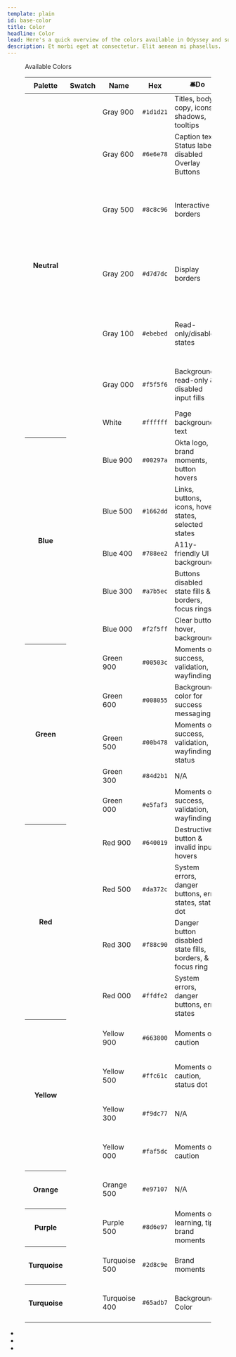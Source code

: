 ```yaml
---
template: plain
id: base-color
title: Color
headline: Color
lead: Here's a quick overview of the colors available in Odyssey and some guidelines for their use.
description: Et morbi eget at consectetur. Elit aenean mi phasellus.
---
```


<figure class="ods-table--figure">
  <figcaption class="ods-table--figcaption">
    Available Colors
  </figcaption>
  <table class="ods-table">
    <thead>
      <tr>
        <th scope="column">Palette</th>
        <th scope="column">Swatch</th>
        <th scope="column">Name</th>
        <th scope="column">Hex</th>
        <th scope="column"><span class="sample--emoji" aria-hidden="true">🛎️</span>Do</th>
        <th scope="column"><span class="sample--emoji" aria-hidden="true">🚫</span>Don't</th>
      </tr>
    </thead>
    <tbody>
      <tr>
        <th scope="row" rowspan="7">
          Neutral
        </th>
        <td class="is-sample-table-swatch">
          <span class="sample-color sample-color--gray-900"></span>
        </td>
        <td class="is-sample-table-token">
          Gray 900
        </td>
        <td>
          <code>#1d1d21</code>
        </td>
        <td>
          Titles, body copy, icons, shadows, tooltips
        </td>
        <td>
          Background colors, buttons, strokes
        </td>
      </tr>
      <tr>
        <td class="is-sample-table-swatch">
          <span class="sample-color sample-color--gray-600"></span>
        </td>
        <td class="is-sample-table-token">
          Gray 600
        </td>
        <td>
          <code>#6e6e78</code>
        </td>
        <td>
          Caption text, Status label, disabled Overlay Buttons
        </td>
        <td>
          Titles, body copy, borders, icons
        </td>
      </tr>
      <tr>
        <td class="is-sample-table-swatch">
          <span class="sample-color sample-color--gray-500"></span>
        </td>
        <td class="is-sample-table-token">
          Gray 500
        </td>
        <td>
          <code>#8c8c96</code>
        </td>
        <td>
          Interactive UI borders
        </td>
        <td>
          Non-interactive borders, titles, body copy, borders, icons
        </td>
      </tr>
      <tr>
        <td class="is-sample-table-swatch">
          <span class="sample-color sample-color--gray-200"></span>
        </td>
        <td class="is-sample-table-token">
          Gray 200
        </td>
        <td>
          <code>#d7d7dc</code>
        </td>
        <td>
          Display borders
        </td>
        <td>
          Interactive UI borders, background colors, buttons, titles, body copy
        </td>
      </tr>
      <tr>
        <td class="is-sample-table-swatch">
          <span class="sample-color sample-color--gray-100"></span>
        </td>
        <td class="is-sample-table-token">
          Gray 100
        </td>
        <td>
          <code>#ebebed</code>
        </td>
        <td>
          Read-only/disabled states
        </td>
        <td>
          Background colors, borders, buttons, titles, body copy
        </td>
      </tr>
      <tr>
        <td class="is-sample-table-swatch">
          <span class="sample-color sample-color--gray-000"></span>
        </td>
        <td class="is-sample-table-token">
          Gray 000
        </td>
        <td>
          <code>#f5f5f6</code>
        </td>
        <td>
          Backgrounds, read-only & disabled input fills
        </td>
        <td>
          Buttons, borders, titles, body copy, borders
        </td>
      </tr>
      <tr>
        <td class="is-sample-table-swatch">
          <span class="sample-color sample-color--white"></span>
        </td>
        <td class="is-sample-table-token">
          White
        </td>
        <td>
          <code>#ffffff</code>
        </td>
        <td>
          Page backgrounds, text
        </td>
        <td>
          Titles, body copy
        </td>
      </tr>
      <tr>
        <th scope="row" rowspan="5">
          Blue
        </th>
        <td class="is-sample-table-swatch">
          <span class="sample-color sample-color--blue-900"></span>
        </td>
        <td class="is-sample-table-token">
          Blue 900
        </td>
        <td>
          <code>#00297a</code>
        </td>
        <td>
          Okta logo, brand moments, button hovers
        </td>
        <td>
          Plain text
        </td>
      </tr>
      <tr>
        <td class="is-sample-table-swatch">
          <span class="sample-color sample-color--blue-500"></span>
        </td>
        <td class="is-sample-table-token">
          Blue 500
        </td>
        <td>
          <code>#1662dd</code>
        </td>
        <td>
          Links, buttons, icons, hover states, selected states
        </td>
        <td>
          Non-interactive UI
        </td>
      </tr>
      <tr>
        <td class="is-sample-table-swatch">
          <span class="sample-color sample-color--blue-400"></span>
        </td>
        <td class="is-sample-table-token">
          Blue 400
        </td>
        <td>
          <code>#788ee2</code>
        </td>
        <td>
          A11y-friendly UI backgrounds
        </td>
        <td>
          N/A
        </td>
      </tr>
      <tr>
        <td class="is-sample-table-swatch">
          <span class="sample-color sample-color--blue-300"></span>
        </td>
        <td class="is-sample-table-token">
          Blue 300
        </td>
        <td>
          <code>#a7b5ec</code>
        </td>
        <td>
          Buttons disabled state fills & borders, focus rings
        </td>
        <td>
          N/A
        </td>
      </tr>
      <tr>
        <td class="is-sample-table-swatch">
          <span class="sample-color sample-color--blue-000"></span>
        </td>
        <td class="is-sample-table-token">
          Blue 000
        </td>
        <td>
          <code>#f2f5ff</code>
        </td>
        <td>
          Clear button hover, backgrounds
        </td>
        <td>
          N/A
        </td>
      </tr>
      <tr>
        <th scope="row" rowspan="5">
          Green
        </th>
        <td class="is-sample-table-swatch">
          <span class="sample-color sample-color--green-900"></span>
        </td>
        <td class="is-sample-table-token">
          Green 900
        </td>
        <td>
          <code>#00503c</code>
        </td>
        <td>
          Moments of success, validation, wayfinding
        </td>
        <td>
          N/A
        </td>
      </tr>
      <tr>
        <td class="is-sample-table-swatch">
          <span class="sample-color sample-color--green-600"></span>
        </td>
        <td class="is-sample-table-token">
          Green 600
        </td>
        <td>
          <code>#008055</code>
        </td>
        <td>
          Background color for success messaging
        </td>
        <td>
          Headlines, body copy, fail states, buttons
        </td>
      </tr>
      <tr>
        <td class="is-sample-table-swatch">
          <span class="sample-color sample-color--green-500"></span>
        </td>
        <td class="is-sample-table-token">
          Green 500
        </td>
        <td>
          <code>#00b478</code>
        </td>
        <td>
          Moments of success, validation, wayfinding, status
        </td>
        <td>
          Headlines, body copy, fail states, buttons
        </td>
      </tr>
      <tr>
        <td class="is-sample-table-swatch">
          <span class="sample-color sample-color--green-300"></span>
        </td>
        <td class="is-sample-table-token">
          Green 300
        </td>
        <td>
          <code>#84d2b1</code>
        </td>
        <td>
          N/A
        </td>
        <td>
          N/A
        </td>
      </tr>
      <tr>
        <td class="is-sample-table-swatch">
          <span class="sample-color sample-color--green-000"></span>
        </td>
        <td class="is-sample-table-token">
          Green 000
        </td>
        <td>
          <code>#e5faf3</code>
        </td>
        <td>
          Moments of success, validation, wayfinding
        </td>
        <td>
          N/A
        </td>
      </tr>
      <tr>
        <th scope="row" rowspan="4">
          Red
        </th>
        <td class="is-sample-table-swatch">
          <span class="sample-color sample-color--red-900"></span>
        </td>
        <td class="is-sample-table-token">
          Red 900
        </td>
        <td>
          <code>#640019</code>
        </td>
        <td>
          Destructive button & invalid input hovers
        </td>
        <td>
          N/A
        </td>
      </tr>
      <tr>
        <td class="is-sample-table-swatch">
          <span class="sample-color sample-color--red-500"></span>
        </td>
        <td class="is-sample-table-token">
          Red 500
        </td>
        <td>
          <code>#da372c</code>
        </td>
        <td>
          System errors, danger buttons, error states, status dot 
        </td>
        <td>
          N/A
        </td>
      </tr>
      <tr>
        <td class="is-sample-table-swatch">
          <span class="sample-color sample-color--red-300"></span>
        </td>
        <td class="is-sample-table-token">
          Red 300
        </td>
        <td>
          <code>#f88c90</code>
        </td>
        <td>
          Danger button disabled state fills, borders, & focus ring
        </td>
        <td>
          N/A
        </td>
      </tr>
      <tr>
        <td class="is-sample-table-swatch">
          <span class="sample-color sample-color--red-000"></span>
        </td>
        <td class="is-sample-table-token">
          Red 000
        </td>
        <td>
          <code>#ffdfe2</code>
        </td>
        <td>
          System errors, danger buttons, error states
        </td>
        <td>
          Headlines, body copy, links, buttons
        </td>
      </tr>
      <tr>
        <th scope="row" rowspan="4">
          Yellow
        </th>
        <td class="is-sample-table-swatch">
          <span class="sample-color sample-color--yellow-900"></span>
        </td>
        <td class="is-sample-table-token">
          Yellow 900
        </td>
        <td>
          <code>#663800</code>
        </td>
        <td>
          Moments of caution
        </td>
        <td>
          Headlines, body copy, links, buttons
        </td>
      </tr>
      <tr>
        <td class="is-sample-table-swatch">
          <span class="sample-color sample-color--yellow-500"></span>
        </td>
        <td class="is-sample-table-token">
          Yellow 500
        </td>
        <td>
          <code>#ffc61c</code>
        </td>
        <td>
          Moments of caution, status dot 
        </td>
        <td>
          Headlines, body copy, links, buttons
        </td>
      </tr>
      <tr>
        <td class="is-sample-table-swatch">
          <span class="sample-color sample-color--yellow-300"></span>
        </td>
        <td class="is-sample-table-token">
          Yellow 300
        </td>
        <td>
          <code>#f9dc77</code>
        </td>
        <td>
          N/A
        </td>
        <td>
          Headlines, body copy, links, buttons
        </td>
      </tr>
      <tr>
        <td class="is-sample-table-swatch">
          <span class="sample-color sample-color--yellow-000"></span>
        </td>
        <td class="is-sample-table-token">
          Yellow 000
        </td>
        <td>
          <code>#faf5dc</code>
        </td>
        <td>
          Moments of caution
        </td>
        <td>
          Headlines, body copy, links, buttons
        </td>
      </tr>
      <tr>
        <th scope="row" rowspan="1">
          Orange
        </th>
        <td class="is-sample-table-swatch">
          <span class="sample-color sample-color--orange-500"></span>
        </td>
        <td class="is-sample-table-token">
          Orange 500
        </td>
        <td>
          <code>#e97107</code>
        </td>
        <td>
          N/A
        </td>
        <td>
          Headlines, body copy, links, buttons
        </td>
      </tr>
      <tr>
        <th scope="row" rowspan="1">
          Purple
        </th>
        <td class="is-sample-table-swatch">
          <span class="sample-color sample-color--purple-500"></span>
        </td>
        <td class="is-sample-table-token">
          Purple 500
        </td>
        <td>
          <code>#8d6e97</code>
        </td>
        <td>
          Moments of learning, tips, brand moments
        </td>
        <td>
          Headlines, body copy, links, buttons
        </td>
      </tr>
      <tr>
        <th scope="row" rowspan="1">
          Turquoise
        </th>
        <td class="is-sample-table-swatch">
          <span class="sample-color sample-color--turquoise-500"></span>
        </td>
        <td class="is-sample-table-token">
          Turquoise 500
        </td>
        <td>
          <code>#2d8c9e</code>
        </td>
        <td>
          Brand moments
        </td>
        <td>
          Headlines, body copy, links, buttons
        </td>
      </tr>
      <tr>
        <th scope="row" rowspan="1">
          Turquoise
        </th>
        <td class="is-sample-table-swatch">
          <span class="sample-color sample-color--turquoise-400"></span>
        </td>
        <td class="is-sample-table-token">
          Turquoise 400
        </td>
        <td>
          <code>#65adb7</code>
        </td>
        <td>
          Background Color
        </td>
        <td>
          Headlines, body copy, links, buttons
        </td>
      </tr>
    </tbody>
  </table>
</figure>

<ul class="sample--color-list">
  <li class="sample--color is-sample-purple-500"></li>
  <li class="sample--color is-sample-turquoise-500"></li>
  <li class="sample--color is-sample-orange-500"></li>
</ul>
